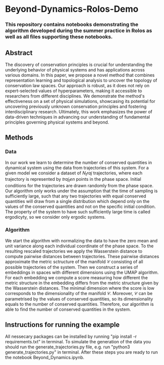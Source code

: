 # Beyond-Dynamics-Rolos-Demo

### This repository contains notebooks demonstrating the algorithm developed during the summer practice in Rolos as well as all files supporting these notebooks.

## Abstract

The discovery of conservation principles is crucial for understanding the underlying behavior of physical systems and has applications across various domains. In this paper, we propose a novel method that combines representation learning and topological analysis to uncover the topology of conservation law spaces. Our approach is robust, as it does not rely on expert-selected values of hyperparameters, making it accessible to researchers from different disciplines. We demonstrate the method's effectiveness on a set of physical simulations, showcasing its potential for uncovering previously unknown conservation principles and fostering interdisciplinary research. Ultimately, this work emphasizes the power of data-driven techniques in advancing our understanding of fundamental principles governing physical systems and beyond.

## Methods

### Data

In our work we learn to determine the number of conserved quantities in dynamical system using the data from trajectories of this system. For a given model we consider a dataset of $N_traj$ trajectories, where each trajectory is represented by $traj_len$ points in the phase space. Initial conditions for the trajectories are drawn randomly from the phase space. Our algorithm only works under the assumption that the time of sampling is sufficiently large, such that any two trajectories with equal conserved quantities will draw from a single distribution which depend only on the values of the conserved quantities and not on the specific initial condition. The property of the system to have such sufficiently large time is called ergodicyty, so we consider only ergodic systems.

### Algorithm

We start the algorithm with normalizing the data to have the zero mean and unit variance along each individual coordinate of the phase space. To the resulting rescaled trajectories we apply the Wasserstein distance to compute pairwise distances between trajectories. These pairwise distances approximate the metric sctructure of the manifold $\mathcal{C}$ consisting of all possible trajectories of the system. Then we construct a series of embeddings in spaces with different dimensions using the UMAP algorithm. For each embedding we compute a score measuring how different the metric structure in the embedding differs from the metric structure given by the Wasserstein distances. The minimal dimension where the score is low corresponds to the dimensionality of the manifold $\mathcal{C}$. Moreover, $\mathcal{C}$ can be parametrised by the values of conserved quantities, so its dimensionality equals to the number of conserved quantities. Therefore, our algorithm is able to find the number of conserved quantities in the system.

## Instructions for running the example

All nessecary packages can be installed by running "pip install -r requirements.txt" in terminal.
To simulate the generation of the data you should run the generate_trajectories.py file, e.g. run "python3 generate_trajectories.py" in terminal.
After these steps you are ready to run the notebook Beyond_Dynamics.ipynb.
